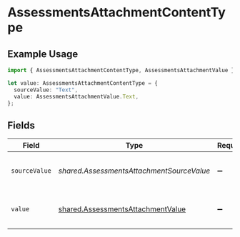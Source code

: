 # AssessmentsAttachmentContentType

## Example Usage

```typescript
import { AssessmentsAttachmentContentType, AssessmentsAttachmentValue } from "@stackone/stackone-client-ts/sdk/models/shared";

let value: AssessmentsAttachmentContentType = {
  sourceValue: "Text",
  value: AssessmentsAttachmentValue.Text,
};
```

## Fields

| Field                                                                                         | Type                                                                                          | Required                                                                                      | Description                                                                                   | Example                                                                                       |
| --------------------------------------------------------------------------------------------- | --------------------------------------------------------------------------------------------- | --------------------------------------------------------------------------------------------- | --------------------------------------------------------------------------------------------- | --------------------------------------------------------------------------------------------- |
| `sourceValue`                                                                                 | *shared.AssessmentsAttachmentSourceValue*                                                     | :heavy_minus_sign:                                                                            | The source value of the content type.                                                         | Text                                                                                          |
| `value`                                                                                       | [shared.AssessmentsAttachmentValue](../../../sdk/models/shared/assessmentsattachmentvalue.md) | :heavy_minus_sign:                                                                            | The content type of the attachment.                                                           | text                                                                                          |